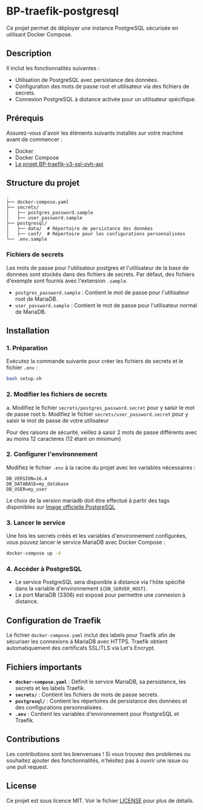 # BP-traefik-postgresql

Ce projet permet de déployer une instance PostgreSQL sécurisée en utilisant Docker Compose.

## Description

 Il inclut les fonctionnalités suivantes :

- Utilisation de PostgreSQL avec persistance des données.
- Configuration des mots de passe root et utilisateur via des fichiers de secrets.
- Connexion PostgreSQL à distance activée pour un utilisateur spécifique.

## Prérequis

Assurez-vous d'avoir les éléments suivants installés sur votre machine avant de commencer :

- Docker
- Docker Compose
- [Le projet BP-traefik-v3-ssl-ovh-api](https://github.com/lgrdev/BP-traefik-v3-ssl-ovh-api)

## Structure du projet

```
.
├── docker-compose.yaml
├── secrets/
│   ├── postgres_password.sample
│   ├── user_password.sample
├── postgresql/
│   ├── data/  # Répertoire de persistance des données
│   ├── conf/  # Répertoire pour les configurations personnalisées
└── .env.sample
```

### Fichiers de secrets

Les mots de passe pour l'utilisateur postgres et l'utilisateur de la base de données sont stockés dans des fichiers de secrets. Par défaut, des fichiers d'exemple sont fournis avec l'extension `.sample`.

- `postgres_password.sample` : Contient le mot de passe pour l'utilisateur root de MariaDB.
- `user_password.sample` : Contient le mot de passe pour l'utilisateur normal de MariaDB.

## Installation

### 1. Préparation
Exécutez la commande suivante pour créer les fichiers de secrets et le fichier `.env` :

```bash
bash setup.sh
```


### 2. Modifier les fichiers de secrets

a. Modifiez le fichier `secrets/postgres_password.secret` pour y saisir le mot de passe root
b. Modifiez le fichier `secrets/user_password.secret` pour y saisir le mot de passe de votre utilisateur

Pour des raisons de sécurité, veillez à saisir 2 mots de passe différents avec au moins 12 caracteres (12 étant un minimum) 


### 2. Configurer l'environnement

Modifiez le fichier `.env` à la racine du projet avec les variables nécessaires :

```env
DB_VERSION=16.4
DB_DATABASE=my_database
DB_USER=my_user
```

Le choix de la version mariadb doit être effectué à partir des tags disponibles sur [Image officielle PostgreSQL](https://hub.docker.com/_/postgres/tags)

### 3. Lancer le service

Une fois les secrets créés et les variables d'environnement configurées, vous pouvez lancer le service MariaDB avec Docker Compose :

```bash
docker-compose up -d
```

### 4. Accéder à PostgreSQL

- Le service PostgreSQL sera disponible à distance via l'hôte spécifié dans la variable d'environnement `${DB_SERVER_HOST}`.
- Le port MariaDB (3306) est exposé pour permettre une connexion à distance.

## Configuration de Traefik

Le fichier `docker-compose.yaml` inclut des labels pour Traefik afin de sécuriser les connexions à MariaDB avec HTTPS. Traefik obtient automatiquement des certificats SSL/TLS via Let's Encrypt.

## Fichiers importants

- **`docker-compose.yaml`** : Définit le service MariaDB, sa persistance, les secrets et les labels Traefik.
- **`secrets/`** : Contient les fichiers de mots de passe secrets.
- **`postgresql/`** : Contient les répertoires de persistance des données et des configurations personnalisées.
- **`.env`** : Contient les variables d'environnement pour PostgreSQL et Traefik.

## Contributions

Les contributions sont les bienvenues ! Si vous trouvez des problèmes ou souhaitez ajouter des fonctionnalités, n'hésitez pas à ouvrir une issue ou une pull request.

## License

Ce projet est sous licence MIT. Voir le fichier [LICENSE](LICENSE) pour plus de détails.
